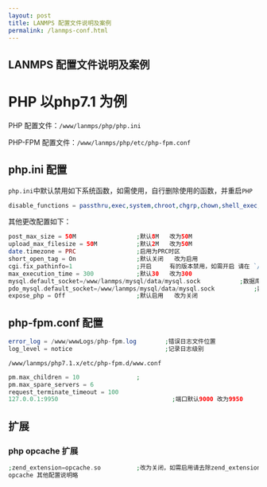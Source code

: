 ```yaml
---
layout: post
title: LANMPS 配置文件说明及案例
permalink: /lanmps-conf.html
---
```

LANMPS 配置文件说明及案例
------------------------------------
# PHP 以php7.1 为例
PHP     配置文件：`/www/lanmps/php/php.ini`

PHP-FPM 配置文件：`/www/lanmps/php/etc/php-fpm.conf`

## php.ini 配置
`php.ini`中默认禁用如下系统函数，如需使用，自行删除使用的函数，并重启`PHP`
```PHP
disable_functions = passthru,exec,system,chroot,chgrp,chown,shell_exec,proc_open,proc_get_status,ini_alter,ini_restore,dl,openlog,syslog,readlink,symlink,popepassthru,stream_socket_server
```
其他更改配置如下：
```PHP
post_max_size = 50M                 ;默认8M   改为50M
upload_max_filesize = 50M           ;默认2M   改为50M
date.timezone = PRC                 ;启用为PRC时区
short_open_tag = On                 ;默认关闭   改为启用
cgi.fix_pathinfo=1                  ;开启     有的版本禁用，如需开启 请在 `/www/lanmps/nginx/conf/fastcgi.conf`最后一行中 加入 `try_files $fastcgi_script_name =404;`
max_execution_time = 300            ;默认30   改为300
mysql.default_socket=/www/lanmps/mysql/data/mysql.sock           ;数据库
pdo_mysql.default_socket=/www/lanmps/mysql/data/mysql.sock           ;数据库
expose_php = Off                    ;默认启用   改为关闭
```
## php-fpm.conf 配置
```PHP
error_log = /www/wwwLogs/php-fpm.log        ;错误日志文件位置
log_level = notice                          ;记录日志级别
```
`/www/lanmps/php7.1.x/etc/php-fpm.d/www.conf`
```php
pm.max_children = 10                ;
pm.max_spare_servers = 6
request_terminate_timeout = 100
127.0.0.1:9950                                ;端口默认9000 改为9950
```


## 扩展
### php opcache 扩展
```php
;zend_extension=opcache.so          ;改为关闭，如需启用请去除zend_extension前;号
opcache 其他配置说明略
```